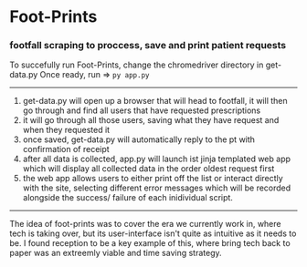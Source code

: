 # Foot-Prints
### footfall scraping to proccess, save and print patient requests

To succefully run Foot-Prints, change the chromedriver directory in get-data.py
Once ready, run => `py app.py`

---

1. get-data.py will open up a browser that will head to footfall, it will then go through and find all users that have requested prescriptions
2. it will go through all those users, saving what they have request and when they requested it
3. once saved, get-data.py will automatically reply to the pt with confirmation of receipt
4. after all data is collected, app.py will launch ist jinja templated web app which will display all collected data in the order oldest request first
5. the web app allows users to either print off the list or interact directly with the site, selecting different error messages which will be recorded alongside the 
success/ failure of each inidividual script.

---

The idea of foot-prints was to cover the era we currently work in, where tech is taking over, but its user-interface isn't quite as intuitive as it needs to be.
I found reception to be a key example of this, where bring tech back to paper was an extreemly viable and time saving strategy.
